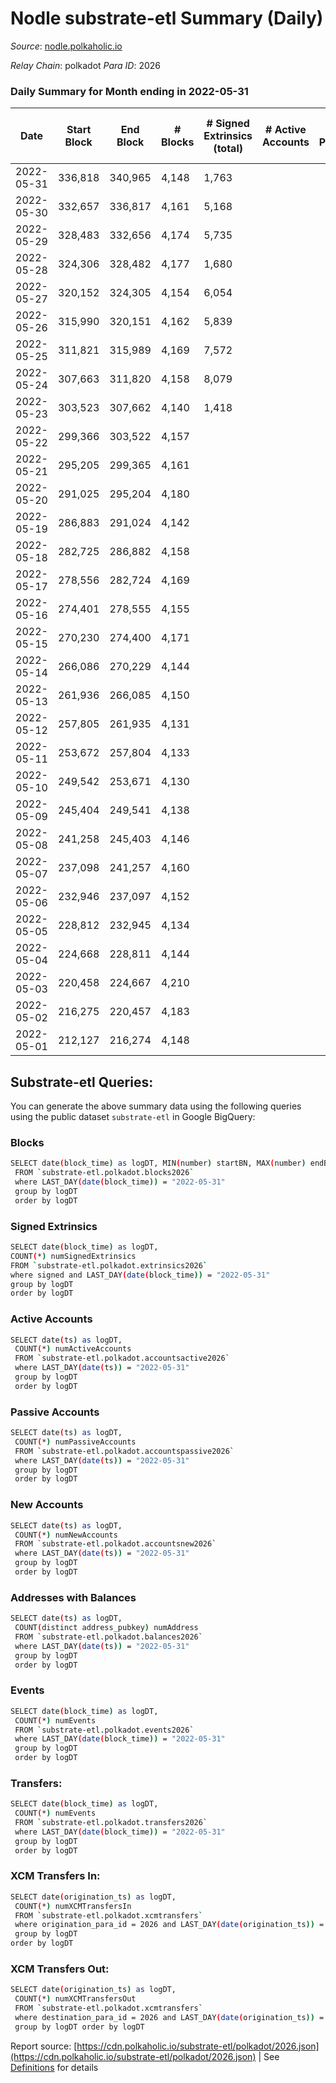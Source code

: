 # Nodle substrate-etl Summary (Daily)

_Source_: [nodle.polkaholic.io](https://nodle.polkaholic.io)

*Relay Chain*: polkadot
*Para ID*: 2026



### Daily Summary for Month ending in 2022-05-31


| Date | Start Block | End Block | # Blocks | # Signed Extrinsics (total) | # Active Accounts | # Passive | # New | # Addresses with Balances | # Events | # Transfers | # XCM Transfers In | # XCM Transfers Out | Issues | 
| ---- | ----------- | --------- | -------- | --------------------------- | ----------------- | --------- | ----- | ------------------------- | -------- | ----------- | ------------------ | ------------------- | ------ |
| 2022-05-31 | 336,818 | 340,965 | 4,148 | 1,763 |  |  |  | 432,033 | 836,807 | 203,938  |   |   |  |
| 2022-05-30 | 332,657 | 336,817 | 4,161 | 5,168 |  |  |  |  | 42,230 | 207,129  |   |   |  |
| 2022-05-29 | 328,483 | 332,656 | 4,174 | 5,735 |  |  |  |  | 45,182 | 232,631  |   |   |  |
| 2022-05-28 | 324,306 | 328,482 | 4,177 | 1,680 |  |  |  | 437,445 | 16,626 | 243,536  |   |   |  |
| 2022-05-27 | 320,152 | 324,305 | 4,154 | 6,054 |  |  |  | 435,101 | 47,142 | 252,886  |   |   |  |
| 2022-05-26 | 315,990 | 320,151 | 4,162 | 5,839 |  |  |  | 436,019 | 1,025,449 | 246,938  |   |   |  |
| 2022-05-25 | 311,821 | 315,989 | 4,169 | 7,572 |  |  |  |  | 1,049,842 | 251,779  |   |   |  |
| 2022-05-24 | 307,663 | 311,820 | 4,158 | 8,079 |  |  |  | 442,625 | 61,256 | 245,762  |   |   |  |
| 2022-05-23 | 303,523 | 307,662 | 4,140 | 1,418 |  |  |  | 447,982 | 648,978 | 158,178  |   |   |  |
| 2022-05-22 | 299,366 | 303,522 | 4,157 |  |  |  |  | 9 | 8,316 |   |   |   |  |
| 2022-05-21 | 295,205 | 299,365 | 4,161 |  |  |  |  | 9 | 8,324 |   |   |   |  |
| 2022-05-20 | 291,025 | 295,204 | 4,180 |  |  |  |  | 9 | 8,363 |   |   |   |  |
| 2022-05-19 | 286,883 | 291,024 | 4,142 |  |  |  |  | 9 | 8,286 |   |   |   |  |
| 2022-05-18 | 282,725 | 286,882 | 4,158 |  |  |  |  | 9 | 8,318 |   |   |   |  |
| 2022-05-17 | 278,556 | 282,724 | 4,169 |  |  |  |  | 9 | 8,341 |   |   |   |  |
| 2022-05-16 | 274,401 | 278,555 | 4,155 |  |  |  |  |  | 8,312 |   |   |   |  |
| 2022-05-15 | 270,230 | 274,400 | 4,171 |  |  |  |  |  | 8,344 |   |   |   |  |
| 2022-05-14 | 266,086 | 270,229 | 4,144 |  |  |  |  |  | 8,291 |   |   |   |  |
| 2022-05-13 | 261,936 | 266,085 | 4,150 |  |  |  |  |  | 8,302 |   |   |   |  |
| 2022-05-12 | 257,805 | 261,935 | 4,131 |  |  |  |  |  | 8,264 |   |   |   |  |
| 2022-05-11 | 253,672 | 257,804 | 4,133 |  |  |  |  |  | 8,269 |   |   |   |  |
| 2022-05-10 | 249,542 | 253,671 | 4,130 |  |  |  |  |  | 8,262 |   |   |   |  |
| 2022-05-09 | 245,404 | 249,541 | 4,138 |  |  |  |  |  | 8,278 |   |   |   |  |
| 2022-05-08 | 241,258 | 245,403 | 4,146 |  |  |  |  |  | 8,294 |   |   |   |  |
| 2022-05-07 | 237,098 | 241,257 | 4,160 |  |  |  |  |  | 8,323 |   |   |   |  |
| 2022-05-06 | 232,946 | 237,097 | 4,152 |  |  |  |  |  | 8,306 |   |   |   |  |
| 2022-05-05 | 228,812 | 232,945 | 4,134 |  |  |  |  |  | 8,270 |   |   |   |  |
| 2022-05-04 | 224,668 | 228,811 | 4,144 |  |  |  |  |  | 8,291 |   |   |   |  |
| 2022-05-03 | 220,458 | 224,667 | 4,210 |  |  |  |  |  | 8,422 |   |   |   |  |
| 2022-05-02 | 216,275 | 220,457 | 4,183 |  |  |  |  |  | 8,368 |   |   |   |  |
| 2022-05-01 | 212,127 | 216,274 | 4,148 |  |  |  |  |  | 8,299 |   |   |   |  |

## Substrate-etl Queries:
You can generate the above summary data using the following queries using the public dataset `substrate-etl` in Google BigQuery:

### Blocks
```bash
SELECT date(block_time) as logDT, MIN(number) startBN, MAX(number) endBN, COUNT(*) numBlocks 
 FROM `substrate-etl.polkadot.blocks2026`  
 where LAST_DAY(date(block_time)) = "2022-05-31" 
 group by logDT 
 order by logDT
```

### Signed Extrinsics
```bash
SELECT date(block_time) as logDT, 
COUNT(*) numSignedExtrinsics 
FROM `substrate-etl.polkadot.extrinsics2026`  
where signed and LAST_DAY(date(block_time)) = "2022-05-31" 
group by logDT 
order by logDT
```

### Active Accounts
```bash
SELECT date(ts) as logDT, 
 COUNT(*) numActiveAccounts 
 FROM `substrate-etl.polkadot.accountsactive2026` 
 where LAST_DAY(date(ts)) = "2022-05-31" 
 group by logDT 
 order by logDT
```

### Passive Accounts
```bash
SELECT date(ts) as logDT, 
 COUNT(*) numPassiveAccounts 
 FROM `substrate-etl.polkadot.accountspassive2026` 
 where LAST_DAY(date(ts)) = "2022-05-31" 
 group by logDT 
 order by logDT
```

### New Accounts
```bash
SELECT date(ts) as logDT, 
 COUNT(*) numNewAccounts 
 FROM `substrate-etl.polkadot.accountsnew2026` 
 where LAST_DAY(date(ts)) = "2022-05-31" 
 group by logDT
 order by logDT
```

### Addresses with Balances
```bash
SELECT date(ts) as logDT,
 COUNT(distinct address_pubkey) numAddress 
 FROM `substrate-etl.polkadot.balances2026` 
 where LAST_DAY(date(ts)) = "2022-05-31" 
 group by logDT 
 order by logDT
```

### Events
```bash
SELECT date(block_time) as logDT, 
 COUNT(*) numEvents 
 FROM `substrate-etl.polkadot.events2026` 
 where LAST_DAY(date(block_time)) = "2022-05-31" 
 group by logDT 
 order by logDT
```

### Transfers:
```bash
SELECT date(block_time) as logDT, 
 COUNT(*) numEvents 
 FROM `substrate-etl.polkadot.transfers2026` 
 where LAST_DAY(date(block_time)) = "2022-05-31" 
 group by logDT 
 order by logDT
```

### XCM Transfers In:
```bash
SELECT date(origination_ts) as logDT, 
 COUNT(*) numXCMTransfersIn 
 FROM `substrate-etl.polkadot.xcmtransfers` 
 where origination_para_id = 2026 and LAST_DAY(date(origination_ts)) = "2022-05-31" 
 group by logDT 
order by logDT
```

### XCM Transfers Out:
```bash
SELECT date(origination_ts) as logDT, 
 COUNT(*) numXCMTransfersOut 
 FROM `substrate-etl.polkadot.xcmtransfers` 
 where destination_para_id = 2026 and LAST_DAY(date(origination_ts)) = "2022-05-31" 
 group by logDT order by logDT
```


Report source: [https://cdn.polkaholic.io/substrate-etl/polkadot/2026.json](https://cdn.polkaholic.io/substrate-etl/polkadot/2026.json) | See [Definitions](/DEFINITIONS.md) for details
